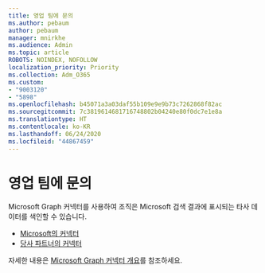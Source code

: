 ```yaml
---
title: 영업 팀에 문의
ms.author: pebaum
author: pebaum
manager: mnirkhe
ms.audience: Admin
ms.topic: article
ROBOTS: NOINDEX, NOFOLLOW
localization_priority: Priority
ms.collection: Adm_O365
ms.custom:
- "9003120"
- "5898"
ms.openlocfilehash: b45071a3a03daf55b109e9e9b73c7262868f82ac
ms.sourcegitcommit: 7c3819614681716748802b04240e80f0dc7e1e8a
ms.translationtype: HT
ms.contentlocale: ko-KR
ms.lasthandoff: 06/24/2020
ms.locfileid: "44867459"
---
```

# <a name="contact-the-sales-team"></a>영업 팀에 문의

Microsoft Graph 커넥터를 사용하여 조직은 Microsoft 검색 결과에 표시되는 타사 데이터를 색인할 수 있습니다.

- [Microsoft의 커넥터](https://docs.microsoft.com/microsoftsearch/connectors-gallery#Microsoft)
- [당사 파트너의 커넥터](https://docs.microsoft.com/microsoftsearch/connectors-gallery#Partners)

자세한 내용은 [Microsoft Graph 커넥터 개요](https://docs.microsoft.com/microsoftsearch/connectors-overview)를 참조하세요.
